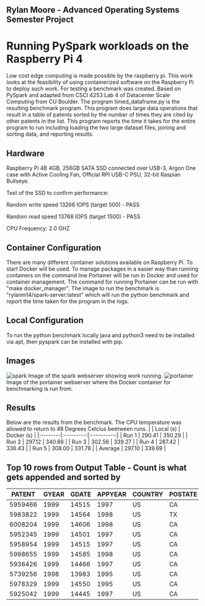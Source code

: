 ## Rylan Moore - Advanced Operating Systems Semester Project
# Running PySpark workloads on the Raspberry Pi 4
Low cost edge computing is made possible by the raspberry pi. This work looks at the feasibility of using containerized software on the Raspberry Pi to deploy such work. For testing a benchmark was created. Based on PySpark and adapted from CSCI 4253 Lab 4 of Datacenter Scale Computing from CU Boulder. The program timed_dataframe.py is the resulting benchmark program. This program does large data operations that result in a table of patents sorted by the number of times they are cited by other patents in the list. This program reports the time it takes for the entire program to run including loading the two large dataset files, joining and sorting data, and reporting results. 

## Hardware
Raspberry Pi 4B 4GB, 256GB SATA SSD connected over USB-3, Argon One case with Active Cooling Fan, Official RPI USB-C PSU, 32-bit Raspian Bullseye. 

Test of the SSD to confirm performance: 

Random write speed 13266 IOPS (target 500) - PASS 

Random read speed 13768 IOPS (target 1500) - PASS

CPU Frequency:
2.0 GHZ

## Container Configuration
There are many different container solutions available on Raspberry Pi. To start Docker will be used. To manage packages in a easier way than running containers on the command line Portainer will be run in Docker and used for container management. The command for running Portainer can be run with "make docker_manager". The image to run the benchmark is "rylanm14/spark-server:latest" which will run the python benchmark and report the time taken for the program in the logs. 

## Local Configuration
To run the python benchmark locally java and python3 need to be installed via apt, then pyspark can be installed with pip. 

## Images
![spark](https://github.com/rylan-moore/os_proj/assets/70982815/a89fdb61-c493-41d0-8f4f-5e96b3af4883)
Image of the spark webserver showing work running. 
![portainer](https://github.com/rylan-moore/os_proj/assets/70982815/32a100c6-613c-4795-af03-aa743008e844)
Image of the portainer webserver where the Docker container for benchmarking is run from. 



## Results
Below are the results from the benchmark. The CPU temperature was allowed to return to 48 Degrees Celcius beetween runs. 
|         | Local (s) | Docker (s) | 
|:--------|:---------:|:----------:|
| Run 1   | 290.41 | 350.29 |
| Run 2   | 297.12 | 340.66 |
| Run 3   | 302.56 | 339.27 |
| Run 4   | 287.42 | 336.43 |
| Run 5   | 308.00 | 331.78 |
| Average | 297.10 | 339.69 |

## Top 10 rows from Output Table - Count is what gets appended and sorted by
|PATENT|GYEAR|GDATE|APPYEAR|COUNTRY|POSTATE|ASSIGNEE|ASSCODE|CLAIMS|NCLASS|CAT|SUBCAT|CMADE|CRECEIVE|RATIOCIT|GENERAL|ORIGINAL|FWDAPLAG|BCKGTLAG|SELFCTUB|SELFCTLB|SECDUPBD|SECDLWBD|COUNT|
|---|---|---|---|---|---|---|---|---|---|---|---|---|---|---|--|--|--|--|--|--|--|--|--|
|5959466| 1999|14515|   1997|     US|     CA|    5310|      2|  NULL|   326|  4|    46|  159|       0|     1.0|   NULL|  0.6186|    NULL|  4.8868|  0.0455|   0.044|    NULL|    NULL|  125|
|5983822| 1999|14564|   1998|     US|     TX|  569900|      2|  NULL|   114|  5|    55|  200|       0|   0.995|   NULL|  0.7201|    NULL|   12.45|     0.0|     0.0|    NULL|    NULL|  103|
|6008204| 1999|14606|   1998|     US|     CA|  749584|      2|  NULL|   514|  3|    31|  121|       0|     1.0|   NULL|  0.7415|    NULL|     5.0|  0.0085|  0.0083|    NULL|    NULL|  100|
|5952345| 1999|14501|   1997|     US|     CA|  749584|      2|  NULL|   514|  3|    31|  118|       0|     1.0|   NULL|  0.7442|    NULL|  5.1102|     0.0|     0.0|    NULL|    NULL|   98|
|5958954| 1999|14515|   1997|     US|     CA|  749584|      2|  NULL|   514|  3|    31|  116|       0|     1.0|   NULL|  0.7397|    NULL|   5.181|     0.0|     0.0|    NULL|    NULL|   96|
|5998655| 1999|14585|   1998|     US|     CA|    NULL|      1|  NULL|   560|  1|    14|  114|       0|     1.0|   NULL|  0.7387|    NULL|  5.1667|    NULL|    NULL|    NULL|    NULL|   96|
|5936426| 1999|14466|   1997|     US|     CA|    5310|      2|  NULL|   326|  4|    46|  178|       0|     1.0|   NULL|    0.58|    NULL| 11.2303|  0.0765|   0.073|    NULL|    NULL|   94|
|5739256| 1998|13983|   1995|     US|     CA|   70060|      2|    15|   528|  1|    15|  453|       0|     1.0|   NULL|  0.8232|    NULL| 15.1104|  0.1124|  0.1082|    NULL|    NULL|   90|
|5978329| 1999|14550|   1995|     US|     CA|  148925|      2|  NULL|   369|  2|    24|  145|       0|     1.0|   NULL|  0.5449|    NULL| 12.9241|  0.4196|  0.4138|    NULL|    NULL|   90|
|5925042| 1999|14445|   1997|     US|     CA|  733846|      2|  NULL|   606|  3|    32|  242|       0|     1.0|   NULL|  0.7382|    NULL|  8.3471|     0.0|     0.0|    NULL|    NULL|   90|
